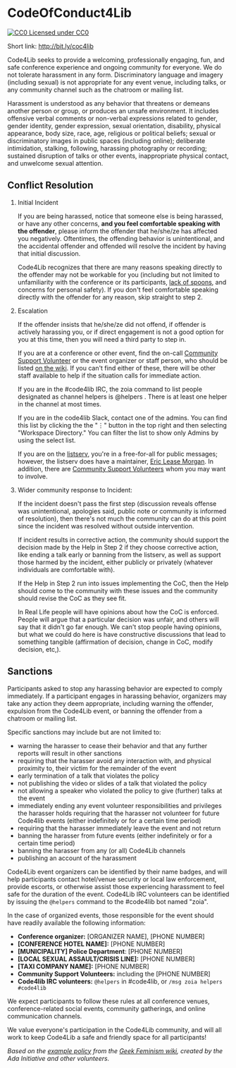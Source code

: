 CodeOfConduct4Lib
=================

[![CC0](http://i.creativecommons.org/p/zero/1.0/80x15.png) Licensed under CC0](http://creativecommons.org/publicdomain/zero/1.0/)

Short link: <http://bit.ly/coc4lib>

Code4Lib seeks to provide a welcoming, professionally engaging, fun, and
safe conference experience and ongoing community for everyone. We do not 
tolerate harassment in any form. Discriminatory language and imagery
(including sexual) is not appropriate for any event venue, including talks,
or any community channel such as the chatroom or mailing list.

Harassment is understood as any behavior that threatens or demeans another
person or group, or produces an unsafe environment.  It includes offensive
verbal comments or non-verbal expressions related to gender, gender identity,
gender expression, sexual orientation, disability, physical appearance,
body size, race, age, religious or political beliefs; sexual or
discriminatory images in public spaces (including online); deliberate
intimidation, stalking, following, harassing photography or recording;
sustained disruption of talks or other events, inappropriate physical
contact, and unwelcome sexual attention.

## Conflict Resolution

1. Initial Incident

    If you are being harassed, notice that someone else is being harassed,
    or have any other concerns, __and you feel comfortable speaking with
    the offender__, please inform the offender that he/she/ze has affected you 
    negatively. Oftentimes, the offending behavior is unintentional, and the 
    accidental offender and offended will resolve the incident by having 
    that initial discussion.
    
    Code4Lib recognizes that there are many reasons speaking directly to
    the offender may not be workable for you (including but not limited to
    unfamiliarity with the conference or its participants, [lack of spoons](http://www.butyoudontlooksick.com/wpress/articles/written-by-christine/the-spoon-theory/),
    and concerns for personal safety). If you don't feel comfortable 
    speaking directly with the offender for any reason, skip straight to 
    step 2.

2. Escalation 

    If the offender insists that he/she/ze did not offend, if offender is
    actively harassing you, or if direct engagement is not a good option
    for you at this time, then you will need a third party to step in.

    If you are at a conference or other event, 
    find the on-call [Community Support Volunteer](csvcharge.md) or the event organizer or
    staff person, who should be listed [on the wiki](http://wiki.code4lib.org/index.php/Main_Page).
    If you can't find either of these, there will be other staff 
    available to help if the situation calls for immediate action.

    If you are in the #code4lib IRC, the zoia command to list people
    designated as channel helpers is @helpers . There is at least one helper 
    in the channel at most times.
    
    If you are in the code4lib Slack, contact one of the admins. You can find this list by clicking the the "⋮" button
    in the top right and then selecting "Workspace Directory." You can filter the list to show only Admins by using the
    select list.

    If you are on the [listserv](https://lists.clir.org/cgi-bin/wa?A0=CODE4LIB), you're in a free-for-all for public messages; however,
    the listserv does have a maintainer, [Eric Lease Morgan](http://www3.nd.edu/~emorgan/).  In addition, there are [Community Support Volunteers](css_volunteers.md) whom you may want to involve.

3. Wider community response to Incident:

    If the incident doesn't pass the first step (discussion reveals offense
    was unintentional, apologies said, public note or community is informed
    of resolution), then there's not much the community can do at this point
    since the incident was resolved without outside intervention.

    If incident results in corrective action, the community should support
    the decision made by the Help in Step 2 if they choose corrective action,
    like ending a talk early or banning from the listserv, as well as
    support those harmed by the incident, either publicly or privately
    (whatever individuals are comfortable with).

    If the Help in Step 2 run into issues implementing the CoC, then the
    Help should come to the community with these issues and the community
    should revise the CoC as they see fit.

    In Real Life people will have opinions about how the CoC is enforced.
    People will argue that a particular decision was unfair, and others will
    say that it didn't go far enough. We can't stop people having
    opinions, but what we could do here is have constructive discussions
    that lead to something tangible (affirmation of decision, change in CoC,
    modify decision, etc,).

## Sanctions

Participants asked to stop any harassing behavior are expected to comply
immediately.  If a participant engages in harassing behavior, organizers may
take any action they deem appropriate, including warning the offender,
expulsion from the Code4Lib event, or banning the offender from a chatroom
or mailing list.

Specific sanctions may include but are not limited to:

* warning the harasser to cease their behavior and that any further reports
will result in other sanctions
* requiring that the harasser avoid any interaction with, and physical
proximity to, their victim for the remainder of the event
* early termination of a talk that violates the policy
* not publishing the video or slides of a talk that violated the policy
* not allowing a speaker who violated the policy to give (further) talks at
the event
* immediately ending any event volunteer responsibilities and privileges the
harasser holds requiring that the harasser not volunteer for future Code4lib
events (either indefinitely or for a certain time period)
* requiring that the harasser immediately leave the event and not return
* banning the harasser from future events (either indefinitely or for a
certain time period)
* banning the harasser from any (or all) Code4Lib channels
* publishing an account of the harassment

Code4Lib event organizers can be identified by their name badges, and will
help participants contact hotel/venue security or local law enforcement,
provide escorts, or otherwise assist those experiencing harassment to feel
safe for the duration of the event. Code4Lib IRC volunteers can be identified
by issuing the `@helpers` command to the #code4lib bot named "zoia".



In the case of organized events, those responsible for the event should have readily available the following information:

* **Conference organizer:** [ORGANIZER NAME], [PHONE NUMBER]
* **[CONFERENCE HOTEL NAME]:** [PHONE NUMBER]
* **[MUNICIPALITY] Police Department**: [PHONE NUMBER]
* **[LOCAL SEXUAL ASSAULT/CRISIS LINE]:** [PHONE NUMBER]
* **[TAXI COMPANY NAME]:** [PHONE NUMBER]
* **Community Support Volunteers:** including the [PHONE NUMBER]
* **Code4lib IRC volunteers:** `@helpers` in #code4lib, or
`/msg zoia helpers #code4lib`



We expect participants to follow these rules at all conference venues,
conference-related social events, community gatherings, and online communication channels.

We value everyone's participation in the Code4Lib community, and will all
work to keep Code4Lib a safe and friendly space for all participants!

*Based on the [example policy](http://geekfeminism.wikia.com/wiki/Conference_anti-harassment)
from the [Geek Feminism wiki](http://geekfeminism.wikia.com/), created by the
Ada Initiative and other volunteers.*
